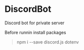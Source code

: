# DiscordBot
Discord bot for private server

Before runnin install packages

>npm i --save discord.js dotenv
